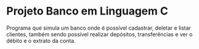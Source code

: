 # Projeto Banco em Linguagem C

Programa que simula um banco onde é possível cadastrar, deletar e listar clientes, também sendo possível realizar depósitos, transferências e ver o débito e o extrato da conta.
